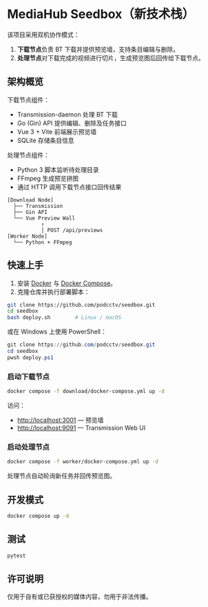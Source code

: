 # MediaHub Seedbox（新技术栈）

该项目采用双机协作模式：

1. **下载节点**负责 BT 下载并提供预览墙，支持条目编辑与删除。
2. **处理节点**对下载完成的视频进行切片，生成预览图后回传给下载节点。

## 架构概览

下载节点组件：

- Transmission-daemon 处理 BT 下载
- Go (Gin) API 提供编辑、删除及任务接口
- Vue 3 + Vite 前端展示预览墙
- SQLite 存储条目信息

处理节点组件：

- Python 3 脚本监听待处理目录
- FFmpeg 生成预览拼图
- 通过 HTTP 调用下载节点接口回传结果

```
[Download Node]
  ├── Transmission
  ├── Gin API
  └── Vue Preview Wall
           ↑
           │ POST /api/previews
[Worker Node]
  └── Python + FFmpeg
```

## 快速上手

1. 安装 [Docker](https://docs.docker.com/engine/install/) 与 [Docker Compose](https://docs.docker.com/compose/install/)。
2. 克隆仓库并执行部署脚本：

```bash
git clone https://github.com/podcctv/seedbox.git
cd seedbox
bash deploy.sh        # Linux / macOS
```

或在 Windows 上使用 PowerShell：

```powershell
git clone https://github.com/podcctv/seedbox.git
cd seedbox
pwsh deploy.ps1
```

### 启动下载节点

```bash
docker compose -f download/docker-compose.yml up -d
```

访问：

- <http://localhost:3001> — 预览墙
- <http://localhost:9091> — Transmission Web UI

### 启动处理节点

```bash
docker compose -f worker/docker-compose.yml up -d
```

处理节点自动轮询新任务并回传预览图。

## 开发模式

```bash
docker compose up -d
```

## 测试

```bash
pytest
```

## 许可说明

仅用于自有或已获授权的媒体内容，勿用于非法传播。
